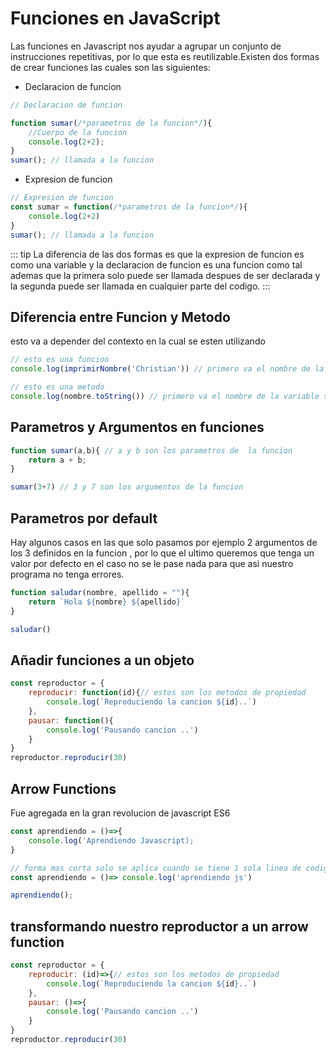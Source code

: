 # Funciones en JavaScript
Las funciones en Javascript nos ayudar a agrupar un conjunto de instrucciones repetitivas, por lo que esta es reutilizable.Existen dos formas de crear funciones las cuales son las siguientes:

* Declaracion de funcion


``` js
// Declaracion de funcion

function sumar(/*parametros de la funcion*/){
    //Cuerpo de la funcion
    console.log(2+2);
}
sumar(); // llamada a la funcion
```

* Expresion de funcion

``` js
// Expresion de funcion
const sumar = function(/*parametros de la funcion*/){
    console.log(2+2)
}
sumar(); // llamada a la funcion
```

::: tip
La diferencia de las dos formas es que la expresion de funcion es como una variable y la declaracion de funcion es una funcion como tal ademas que la primera solo puede ser llamada despues de ser declarada y la segunda puede ser llamada en cualquier parte del codigo.
:::

## Diferencia entre Funcion y Metodo
esto va a depender del contexto en la cual se esten utilizando

``` js
// esto es una funcion
console.log(imprimirNombre('Christian')) // primero va el nombre de la funcion y seguidamente entre parentesis el/los parametros
```

``` js
// esto es una metodo
console.log(nombre.toString()) // primero va el nombre de la variable seguidamente de un punto y la accion
```

## Parametros y Argumentos en funciones

``` js
function sumar(a,b){ // a y b son los parametros de  la funcion
    return a + b;
}

sumar(3+7) // 3 y 7 son los argumentos de la funcion
```

## Parametros por default
Hay algunos casos en las que solo pasamos por ejemplo 2 argumentos de los 3 definidos en la funcion , por lo que el ultimo queremos que tenga un valor por defecto en el caso no se le pase nada para que asi nuestro programa no tenga errores.

``` js
function saludar(nombre, apellido = ""){
    return `Hola ${nombre} ${apellido}`
}

saludar()
```

## Añadir funciones a un objeto

``` js
const reproductor = {
    reproducir: function(id){// estos son los metodos de propiedad
        console.log(`Reproduciendo la cancion ${id}..`)
    },
    pausar: function(){
        console.log('Pausando cancion ..')
    }
}
reproductor.reproducir(30)
```

## Arrow Functions
Fue agregada en la gran revolucion de javascript ES6

``` js
const aprendiendo = ()=>{
    console.log('Aprendiendo Javascript);
}

// forma mas corta solo se aplica cuando se tiene 1 sola linea de codigo
const aprendiendo = ()=> console.log('aprendiendo js')

aprendiendo();
```

## transformando nuestro reproductor a un arrow function

``` js
const reproductor = {
    reproducir: (id)=>{// estos son los metodos de propiedad
        console.log(`Reproduciendo la cancion ${id}..`)
    },
    pausar: ()=>{
        console.log('Pausando cancion ..')
    }
}
reproductor.reproducir(30)
```
